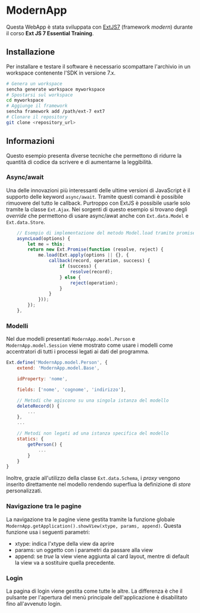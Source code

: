 # ModernApp

Questa WebApp è stata sviluppata con [ExtJS7](https://www.sencha.com/products/extjs/) (framework *modern*) durante il corso **Ext JS 7 Essential Training**.

## Installazione

Per installare e testare il software è necessario scompattare l'archivio in un workspace contenente l'SDK in versione 7.x.

```bash
# Genera un workspace
sencha generate workspace myworkspace
# Spostarsi sul workspace
cd myworkspace
# Aggiunge il framework
sencha framework add /path/ext-7 ext7
# Clonare il repository
git clone <repository_url>

```

## Informazioni

Questo esempio presenta diverse tecniche che permettono di ridurre la quantità di codice da scrivere e di aumentarne la leggibilità.

### Async/await

Una delle innovazioni più interessanti delle ultime versioni di JavaScript è il supporto delle keyword `async/await`. Tramite questi comandi è possibile rimuovere del tutto le callback. Purtroppo con ExtJS è possibile usarle solo tramite la classe `Ext.Ajax`. Nei sorgenti di questo esempio si trovano degli *override* che permettono di usare async/awat anche con `Ext.data.Model` e `Ext.data.Store`. 

```javascript
    // Esempio di implementazione del metodo Model.load tramite promise
    asyncLoad(options) {
        let me = this;
        return new Ext.Promise(function (resolve, reject) {
            me.load(Ext.apply(options || {}, {
                callback(record, operation, success) {
                    if (success) {
                        resolve(record);
                    } else {
                        reject(operation);
                    }
                }
            }));
        });        
    },
```

### Modelli

Nel due modelli presentati `ModernApp.model.Person` e `ModernApp.model.Session` viene mostrato come usare i modelli come accentratori di tutti i processi legati ai dati del programma.

```javascript
Ext.define('ModernApp.model.Person', {
    extend: 'ModernApp.model.Base',

    idProperty: 'nome',

    fields: ['nome', 'cognome', 'indirizzo'],

    // Metodi che agiscono su una singola istanza del modello
    deleteRecord() {
        ...
    },
    ...

    // Metodi non legati ad una istanza specifica del modello
    statics: {
        getPerson() {
            ...
        }
    }
}
```

Inoltre, grazie all'utilizzo della classe `Ext.data.Schema`, i *proxy* vengono inserito direttamente nel modello rendendo superflua la definizione di *store* personalizzati.

### Navigazione tra le pagine

La navigazione tra le pagine viene gestita tramite la funzione globale `ModernApp.getApplication().showView(xtype, params, append)`. Questa funzione usa i seguenti parametri:

- xtype: indica l'xtype della view da aprire
- params: un oggetto con i parametri da passare alla view
- append: se *true* la view viene aggiunta al card layout, mentre di default la view va a sostituire quella precedente.

### Login

La pagina di login viene gestita come tutte le altre. La differenza è che il pulsante per l'apertura del menù principale dell'applicazione è disabilitato fino all'avvenuto login.

